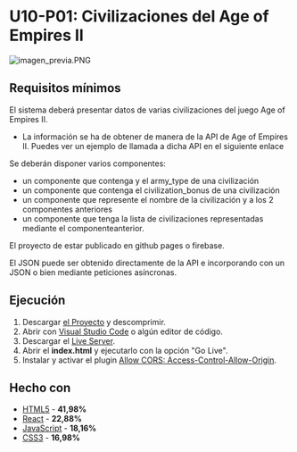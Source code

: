 # U10-P01: Civilizaciones del Age of Empires II

![imagen_previa.PNG](https://github.com/Ayoamaro/age_of_empiresII.github.io/blob/master/img/imagen_previa.PNG?raw=true)

## Requisitos mínimos
El sistema deberá presentar datos de varias civilizaciones del juego Age of Empires II.
* La información se ha de obtener de manera de la API de Age of Empires II.
Puedes ver un ejemplo de llamada a dicha API en el siguiente enlace

Se deberán disponer varios componentes:
* un componente que contenga y el army_type de una civilización
* un componente que contenga el civilization_bonus de una civilización
* un componente que represente el nombre de la civilización y a los 2 componentes anteriores
* un componente que tenga la lista de civilizaciones representadas mediante el componenteanterior.

El proyecto de estar publicado en github pages o firebase.

El JSON puede ser obtenido directamente de la API e incorporando con un JSON o bien mediante peticiones asíncronas.

## Ejecución
1. Descargar [el Proyecto](https://bit.ly/3gk3SIw) y descomprimir.
2. Abrir con [Visual Studio Code](https://code.visualstudio.com) o algún editor de código.
3. Descargar el [Live Server](https://bit.ly/3elOzNx).
3. Abrir el **index.html** y ejecutarlo con la opción "Go Live".
4. Instalar y activar el plugin [Allow CORS: Access-Control-Allow-Origin](https://bit.ly/36rafW3).

## Hecho con
* [HTML5](https://developer.mozilla.org/es/docs/HTML/HTML5) - **41,98%**
* [React](https://es.reactjs.org) - **22,88%**
* [JavaScript](https://developer.mozilla.org/es/docs/Web/JavaScript) - **18,16%**
* [CSS3](https://developer.mozilla.org/es/docs/Archive/CSS3) - **16,98%**
